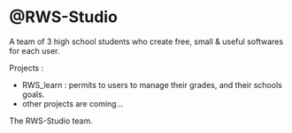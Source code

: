 # @RWS-Studio

A team of 3 high school students who create free, small & useful softwares for each user.

Projects : 
- RWS_learn : permits to users to manage their grades, and their schools goals.
- other projects are coming...

The RWS-Studio team.
